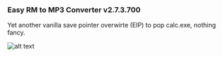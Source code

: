 ### Easy RM to MP3 Converter v2.7.3.700

Yet another vanilla save pointer overwirte (EIP) to pop calc.exe, nothing fancy.

![alt text](https://github.com/ihack4falafel/OSCE/blob/master/Local%20Buffer%20Overflow/EasyRMtoMP3Converterv2.7.3.700/PoC.JPG)
